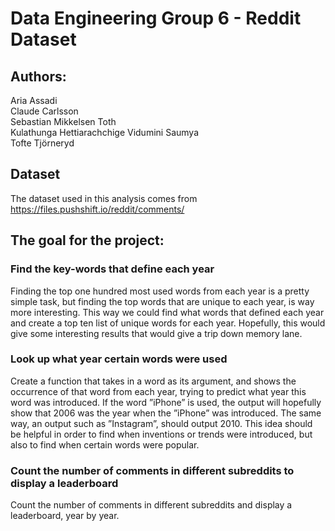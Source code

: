 # Data Engineering Group 6 - Reddit Dataset

## Authors: 
Aria Assadi <br> 
Claude Carlsson <br> 
Sebastian Mikkelsen Toth <br> 
Kulathunga Hettiarachchige Vidumini Saumya<br> 
Tofte Tjörneryd <br> 

## Dataset
The dataset used in this analysis comes from https://files.pushshift.io/reddit/comments/ 

## The goal for the project:

### Find the key-words that define each year
Finding the top one hundred most used words from each year is a pretty simple
task, but finding the top words that are unique to each year, is way more
interesting. This way we could find what words that defined each year and create
a top ten list of unique words for each year. Hopefully, this would give some
interesting results that would give a trip down memory lane.

### Look up what year certain words were used
Create a function that takes in a word as its argument, and shows the occurrence
of that word from each year, trying to predict what year this word was
introduced. If the word ”iPhone” is used, the output will hopefully show that
2006 was the year when the ”iPhone” was introduced. The same way, an output
such as ”Instagram”, should output 2010. This idea should be helpful in order to
find when inventions or trends were introduced, but also to find when certain
words were popular.

### Count the number of comments in different subreddits to display a leaderboard
Count the number of comments in different subreddits and display a leaderboard, year by year.
<!---
All the requirements should be included or none.
## Necessary installations (Ubuntu)
sudo apt-get install jq
--->

